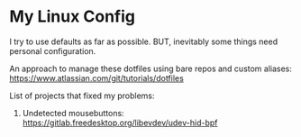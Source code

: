 # My Linux Config  

I try to use defaults as far as possible. BUT, inevitably some things need personal configuration.  

An approach to manage these dotfiles using bare repos and custom aliases: https://www.atlassian.com/git/tutorials/dotfiles  

List of projects that fixed my problems:  
1. Undetected mousebuttons: https://gitlab.freedesktop.org/libevdev/udev-hid-bpf
